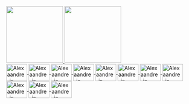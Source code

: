 <div>
  <a href="https://github.com/Alexaandrepaiva">
  <img height="150em" src="http://github-readme-stats.vercel.app/api?username=alexaandrepaiva&show_icons=true&theme=chartreuse-dark&include_all_commits=true&count_private=true&hide=issues,contribs"/>
  <img height="150em" src="http://github-readme-stats.vercel.app/api/top-langs/?username=alexaandrepaiva&layout=compact&langs_count=16&theme=chartreuse-dark&count_private=true"/>
</div>
<div>
  <img align="center" alt="Alexaandre-js" height="45" width="55" src="https://cdn.jsdelivr.net/gh/devicons/devicon/icons/html5/html5-original.svg">
  <img align="center" alt="Alexaandre-js" height="45" width="55" src="https://cdn.jsdelivr.net/gh/devicons/devicon/icons/css3/css3-original.svg">
  <img align="center" alt="Alexaandre-js" height="45" width="55" src="https://cdn.jsdelivr.net/gh/devicons/devicon/icons/javascript/javascript-original.svg">
  <img align="center" alt="Alexaandre-js" height="45" width="55" src="https://cdn.jsdelivr.net/gh/devicons/devicon/icons/nodejs/nodejs-original.svg">
  <img align="center" alt="Alexaandre-js" height="45" width="55" src="https://cdn.jsdelivr.net/gh/devicons/devicon/icons/react/react-original.svg">
  <img align="center" alt="Alexaandre-js" height="45" width="55" src="https://cdn.jsdelivr.net/gh/devicons/devicon/icons/firebase/firebase-plain.svg">
  <img align="center" alt="Alexaandre-js" height="45" width="55" src="https://cdn.jsdelivr.net/gh/devicons/devicon/icons/python/python-original.svg">
  <img align="center" alt="Alexaandre-js" height="45" width="55" src="https://cdn.jsdelivr.net/gh/devicons/devicon/icons/c/c-original.svg">
  <img align="center" alt="Alexaandre-js" height="45" width="55" src="https://cdn.jsdelivr.net/gh/devicons/devicon/icons/cplusplus/cplusplus-original.svg">
  <img align="center" alt="Alexaandre-js" height="45" width="55" src="https://cdn.jsdelivr.net/gh/devicons/devicon/icons/arduino/arduino-original-wordmark.svg">
  <img align="center" alt="Alexaandre-js" height="45" width="55" src="https://cdn.jsdelivr.net/gh/devicons/devicon/icons/raspberrypi/raspberrypi-original.svg">
</div>

            
          
